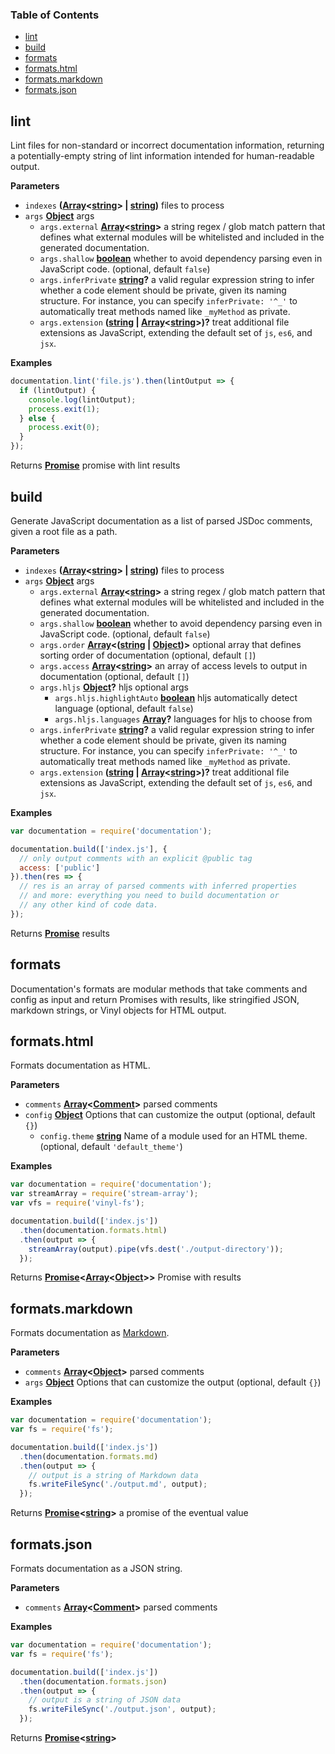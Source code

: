 <!-- Generated by documentation.js. Update this documentation by updating the source code. -->

### Table of Contents

-   [lint](#lint)
-   [build](#build)
-   [formats](#formats)
-   [formats.html](#formatshtml)
-   [formats.markdown](#formatsmarkdown)
-   [formats.json](#formatsjson)

## lint

Lint files for non-standard or incorrect documentation
information, returning a potentially-empty string
of lint information intended for human-readable output.

**Parameters**

-   `indexes` **([Array](https://developer.mozilla.org/en-US/docs/Web/JavaScript/Reference/Global_Objects/Array)&lt;[string](https://developer.mozilla.org/en-US/docs/Web/JavaScript/Reference/Global_Objects/String)> | [string](https://developer.mozilla.org/en-US/docs/Web/JavaScript/Reference/Global_Objects/String))** files to process
-   `args` **[Object](https://developer.mozilla.org/en-US/docs/Web/JavaScript/Reference/Global_Objects/Object)** args
    -   `args.external` **[Array](https://developer.mozilla.org/en-US/docs/Web/JavaScript/Reference/Global_Objects/Array)&lt;[string](https://developer.mozilla.org/en-US/docs/Web/JavaScript/Reference/Global_Objects/String)>** a string regex / glob match pattern
        that defines what external modules will be whitelisted and included in the
        generated documentation.
    -   `args.shallow` **[boolean](https://developer.mozilla.org/en-US/docs/Web/JavaScript/Reference/Global_Objects/Boolean)** whether to avoid dependency parsing
        even in JavaScript code. (optional, default `false`)
    -   `args.inferPrivate` **[string](https://developer.mozilla.org/en-US/docs/Web/JavaScript/Reference/Global_Objects/String)?** a valid regular expression string
        to infer whether a code element should be private, given its naming structure.
        For instance, you can specify `inferPrivate: '^_'` to automatically treat
        methods named like `_myMethod` as private.
    -   `args.extension` **([string](https://developer.mozilla.org/en-US/docs/Web/JavaScript/Reference/Global_Objects/String) \| [Array](https://developer.mozilla.org/en-US/docs/Web/JavaScript/Reference/Global_Objects/Array)&lt;[string](https://developer.mozilla.org/en-US/docs/Web/JavaScript/Reference/Global_Objects/String)>)?** treat additional file extensions
        as JavaScript, extending the default set of `js`, `es6`, and `jsx`.

**Examples**

```javascript
documentation.lint('file.js').then(lintOutput => {
  if (lintOutput) {
    console.log(lintOutput);
    process.exit(1);
  } else {
    process.exit(0);
  }
});
```

Returns **[Promise](https://developer.mozilla.org/en-US/docs/Web/JavaScript/Reference/Global_Objects/Promise)** promise with lint results

## build

Generate JavaScript documentation as a list of parsed JSDoc
comments, given a root file as a path.

**Parameters**

-   `indexes` **([Array](https://developer.mozilla.org/en-US/docs/Web/JavaScript/Reference/Global_Objects/Array)&lt;[string](https://developer.mozilla.org/en-US/docs/Web/JavaScript/Reference/Global_Objects/String)> | [string](https://developer.mozilla.org/en-US/docs/Web/JavaScript/Reference/Global_Objects/String))** files to process
-   `args` **[Object](https://developer.mozilla.org/en-US/docs/Web/JavaScript/Reference/Global_Objects/Object)** args
    -   `args.external` **[Array](https://developer.mozilla.org/en-US/docs/Web/JavaScript/Reference/Global_Objects/Array)&lt;[string](https://developer.mozilla.org/en-US/docs/Web/JavaScript/Reference/Global_Objects/String)>** a string regex / glob match pattern
        that defines what external modules will be whitelisted and included in the
        generated documentation.
    -   `args.shallow` **[boolean](https://developer.mozilla.org/en-US/docs/Web/JavaScript/Reference/Global_Objects/Boolean)** whether to avoid dependency parsing
        even in JavaScript code. (optional, default `false`)
    -   `args.order` **[Array](https://developer.mozilla.org/en-US/docs/Web/JavaScript/Reference/Global_Objects/Array)&lt;([string](https://developer.mozilla.org/en-US/docs/Web/JavaScript/Reference/Global_Objects/String) \| [Object](https://developer.mozilla.org/en-US/docs/Web/JavaScript/Reference/Global_Objects/Object))>** optional array that
        defines sorting order of documentation (optional, default `[]`)
    -   `args.access` **[Array](https://developer.mozilla.org/en-US/docs/Web/JavaScript/Reference/Global_Objects/Array)&lt;[string](https://developer.mozilla.org/en-US/docs/Web/JavaScript/Reference/Global_Objects/String)>** an array of access levels
        to output in documentation (optional, default `[]`)
    -   `args.hljs` **[Object](https://developer.mozilla.org/en-US/docs/Web/JavaScript/Reference/Global_Objects/Object)?** hljs optional args
        -   `args.hljs.highlightAuto` **[boolean](https://developer.mozilla.org/en-US/docs/Web/JavaScript/Reference/Global_Objects/Boolean)** hljs automatically detect language (optional, default `false`)
        -   `args.hljs.languages` **[Array](https://developer.mozilla.org/en-US/docs/Web/JavaScript/Reference/Global_Objects/Array)?** languages for hljs to choose from
    -   `args.inferPrivate` **[string](https://developer.mozilla.org/en-US/docs/Web/JavaScript/Reference/Global_Objects/String)?** a valid regular expression string
        to infer whether a code element should be private, given its naming structure.
        For instance, you can specify `inferPrivate: '^_'` to automatically treat
        methods named like `_myMethod` as private.
    -   `args.extension` **([string](https://developer.mozilla.org/en-US/docs/Web/JavaScript/Reference/Global_Objects/String) \| [Array](https://developer.mozilla.org/en-US/docs/Web/JavaScript/Reference/Global_Objects/Array)&lt;[string](https://developer.mozilla.org/en-US/docs/Web/JavaScript/Reference/Global_Objects/String)>)?** treat additional file extensions
        as JavaScript, extending the default set of `js`, `es6`, and `jsx`.

**Examples**

```javascript
var documentation = require('documentation');

documentation.build(['index.js'], {
  // only output comments with an explicit @public tag
  access: ['public']
}).then(res => {
  // res is an array of parsed comments with inferred properties
  // and more: everything you need to build documentation or
  // any other kind of code data.
});
```

Returns **[Promise](https://developer.mozilla.org/en-US/docs/Web/JavaScript/Reference/Global_Objects/Promise)** results

## formats

Documentation's formats are modular methods that take comments
and config as input and return Promises with results,
like stringified JSON, markdown strings, or Vinyl objects for HTML
output.

## formats.html

Formats documentation as HTML.

**Parameters**

-   `comments` **[Array](https://developer.mozilla.org/en-US/docs/Web/JavaScript/Reference/Global_Objects/Array)&lt;[Comment](https://developer.mozilla.org/en-US/docs/Web/API/Comment/Comment)>** parsed comments
-   `config` **[Object](https://developer.mozilla.org/en-US/docs/Web/JavaScript/Reference/Global_Objects/Object)** Options that can customize the output (optional, default `{}`)
    -   `config.theme` **[string](https://developer.mozilla.org/en-US/docs/Web/JavaScript/Reference/Global_Objects/String)** Name of a module used for an HTML theme. (optional, default `'default_theme'`)

**Examples**

```javascript
var documentation = require('documentation');
var streamArray = require('stream-array');
var vfs = require('vinyl-fs');

documentation.build(['index.js'])
  .then(documentation.formats.html)
  .then(output => {
    streamArray(output).pipe(vfs.dest('./output-directory'));
  });
```

Returns **[Promise](https://developer.mozilla.org/en-US/docs/Web/JavaScript/Reference/Global_Objects/Promise)&lt;[Array](https://developer.mozilla.org/en-US/docs/Web/JavaScript/Reference/Global_Objects/Array)&lt;[Object](https://developer.mozilla.org/en-US/docs/Web/JavaScript/Reference/Global_Objects/Object)>>** Promise with results

## formats.markdown

Formats documentation as
[Markdown](http://daringfireball.net/projects/markdown/).

**Parameters**

-   `comments` **[Array](https://developer.mozilla.org/en-US/docs/Web/JavaScript/Reference/Global_Objects/Array)&lt;[Object](https://developer.mozilla.org/en-US/docs/Web/JavaScript/Reference/Global_Objects/Object)>** parsed comments
-   `args` **[Object](https://developer.mozilla.org/en-US/docs/Web/JavaScript/Reference/Global_Objects/Object)** Options that can customize the output (optional, default `{}`)

**Examples**

```javascript
var documentation = require('documentation');
var fs = require('fs');

documentation.build(['index.js'])
  .then(documentation.formats.md)
  .then(output => {
    // output is a string of Markdown data
    fs.writeFileSync('./output.md', output);
  });
```

Returns **[Promise](https://developer.mozilla.org/en-US/docs/Web/JavaScript/Reference/Global_Objects/Promise)&lt;[string](https://developer.mozilla.org/en-US/docs/Web/JavaScript/Reference/Global_Objects/String)>** a promise of the eventual value

## formats.json

Formats documentation as a JSON string.

**Parameters**

-   `comments` **[Array](https://developer.mozilla.org/en-US/docs/Web/JavaScript/Reference/Global_Objects/Array)&lt;[Comment](https://developer.mozilla.org/en-US/docs/Web/API/Comment/Comment)>** parsed comments

**Examples**

```javascript
var documentation = require('documentation');
var fs = require('fs');

documentation.build(['index.js'])
  .then(documentation.formats.json)
  .then(output => {
    // output is a string of JSON data
    fs.writeFileSync('./output.json', output);
  });
```

Returns **[Promise](https://developer.mozilla.org/en-US/docs/Web/JavaScript/Reference/Global_Objects/Promise)&lt;[string](https://developer.mozilla.org/en-US/docs/Web/JavaScript/Reference/Global_Objects/String)>** 
